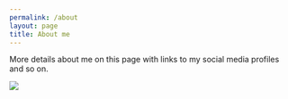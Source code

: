 ```yaml
---
permalink: /about
layout: page
title: About me
---
```


More details about me on this page with links to my social media profiles and so on.

![](https://www.linkedin.com/in/rafaelfernandezd/)
